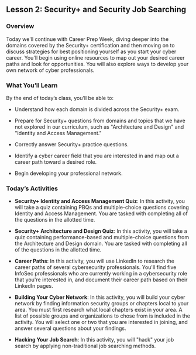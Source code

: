 ## Lesson 2: Security+ and Security Job Searching 
 
### Overview

Today we'll continue with Career Prep Week, diving deeper into the domains covered by the Security+ certification and then moving on to discuss strategies for best positioning yourself as you start your cyber career. You'll begin using online resources to map out your desired career paths and look for opportunities. You will also explore ways to develop your own network of cyber professionals.
 
### What You’ll Learn
 
By the end of today’s class, you’ll be able to:
 
- Understand how each domain is divided across the Security+ exam.

- Prepare for Security+ questions from domains and topics that we have not explored in our curriculum, such as "Architecture and Design" and "Identity and Access Management."

- Correctly answer Security+ practice questions. 

- Identify a cyber career field that you are interested in and map out a career path toward a desired role. 

- Begin developing your professional network. 

### Today’s Activities

* **Security+ Identity and Access Management Quiz**: In this activity, you will take a quiz containing PBQs and multiple-choice questions covering Identity and Access Management. You are tasked with completing all of the questions in the allotted time.

* **Security+ Architecture and Design Quiz**: In this activity, you will take a quiz containing performance-based and multiple-choice questions from the Architecture and Design domain. You are tasked with completing all of the questions in the allotted time.

* **Career Paths**: In this activity, you will use LinkedIn to research the career paths of several cybersecurity professionals. You'll find five InfoSec professionals who are currently working in a cybersecurity role that you're interested in, and document their career path based on their LinkedIn pages.

* **Building Your Cyber Network**: In this activity, you will build your cyber network by finding information security groups or chapters local to your area. You must first research what local chapters exist in your area. A list of possible groups and organizations to chose from is included in the activity. You will select one or two that you are interested in joining, and answer several questions about your findings.

* **Hacking Your Job Search**: In this activity, you will "hack" your job search by applying non-traditional job searching methods.
